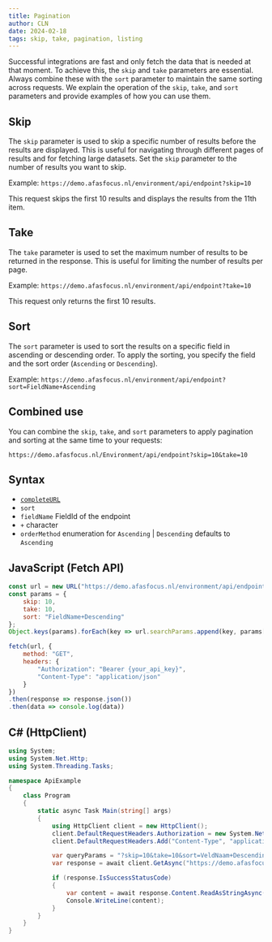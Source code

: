 ```yaml
---
title: Pagination
author: CLN
date: 2024-02-18
tags: skip, take, pagination, listing
---
```

Successful integrations are fast and only fetch the data that is needed at that moment. To achieve this, the `skip` and `take` parameters are essential. Always combine these with the `sort` parameter to maintain the same sorting across requests. We explain the operation of the `skip`, `take`, and `sort` parameters and provide examples of how you can use them.

## Skip

The `skip` parameter is used to skip a specific number of results before the results are displayed. This is useful for navigating through different pages of results and for fetching large datasets. Set the `skip` parameter to the number of results you want to skip.

Example: `https://demo.afasfocus.nl/environment/api/endpoint?skip=10`

This request skips the first 10 results and displays the results from the 11th item.

## Take

The `take` parameter is used to set the maximum number of results to be returned in the response. This is useful for limiting the number of results per page.

Example: `https://demo.afasfocus.nl/environment/api/endpoint?take=10`

This request only returns the first 10 results.

## Sort

The `sort` parameter is used to sort the results on a specific field in ascending or descending order. To apply the sorting, you specify the field and the sort order (`Ascending` or `Descending`).

Example: `https://demo.afasfocus.nl/environment/api/endpoint?sort=FieldName+Ascending`

## Combined use

You can combine the `skip`, `take`, and `sort` parameters to apply pagination and sorting at the same time to your requests:

`https://demo.afasfocus.nl/Environment/api/endpoint?skip=10&take=10`

## Syntax

- [`completeURL`](https://docs.afas.help/en/sb/concepts#complete-url)
- `sort`
- `fieldName` FieldId of the endpoint
- `+` character
- `orderMethod` enumeration for `Ascending` | `Descending` defaults to `Ascending`

## JavaScript (Fetch API)

```javascript
const url = new URL("https://demo.afasfocus.nl/environment/api/endpoint");
const params = {
    skip: 10,
    take: 10,
    sort: "FieldName+Descending"
};
Object.keys(params).forEach(key => url.searchParams.append(key, params[key]));

fetch(url, {
    method: "GET",
    headers: {
        "Authorization": "Bearer {your_api_key}",
        "Content-Type": "application/json"
    }
})
.then(response => response.json())
.then(data => console.log(data))
```

## C# (HttpClient)

```csharp
using System;
using System.Net.Http;
using System.Threading.Tasks;

namespace ApiExample
{
    class Program
    {
        static async Task Main(string[] args)
        {
            using HttpClient client = new HttpClient();
            client.DefaultRequestHeaders.Authorization = new System.Net.Http.Headers.AuthenticationHeaderValue("Bearer", "{your_api_key}");
            client.DefaultRequestHeaders.Add("Content-Type", "application/json");

            var queryParams = "?skip=10&take=10&sort=VeldNaam+Descending";
            var response = await client.GetAsync("https://demo.afasfocus.nl/Omgeving/api/endpoint" + queryParams);

            if (response.IsSuccessStatusCode)
            {
                var content = await response.Content.ReadAsStringAsync();
                Console.WriteLine(content);
            }
        }
    }
}
```
